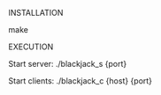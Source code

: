
INSTALLATION

make


EXECUTION

Start server:
./blackjack_s {port}

Start clients:
./blackjack_c {host} {port}